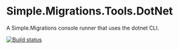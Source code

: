 # Simple.Migrations.Tools.DotNet
A Simple.Migrations console runner that uses the dotnet CLI.

[![Build status](https://ci.appveyor.com/api/projects/status/y3pkdxf8e67hb1id/branch/master?svg=true)](https://ci.appveyor.com/project/mthamil/simple-migrations-dotnet-tools/branch/master)